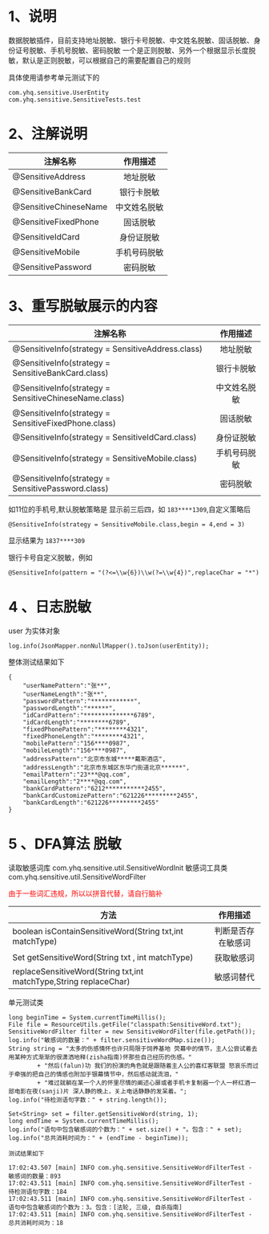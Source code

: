 # 1、说明
数据脱敏插件，目前支持地址脱敏、银行卡号脱敏、中文姓名脱敏、固话脱敏、身份证号脱敏、手机号脱敏、密码脱敏
一个是正则脱敏、另外一个根据显示长度脱敏，默认是正则脱敏，可以根据自己的需要配置自己的规则

具体使用请参考单元测试下的
```
com.yhq.sensitive.UserEntity
com.yhq.sensitive.SensitiveTests.test
```

# 2、注解说明

|注解名称|作用描述|
| --------| :----: |
|@SensitiveAddress|地址脱敏|
|@SensitiveBankCard|银行卡脱敏|
|@SensitiveChineseName|中文姓名脱敏|
|@SensitiveFixedPhone|固话脱敏|
|@SensitiveIdCard|身份证脱敏|
|@SensitiveMobile|手机号码脱敏|
|@SensitivePassword|密码脱敏|

# 3、重写脱敏展示的内容

|注解名称|作用描述|
| --------| :----: |
|@SensitiveInfo(strategy = SensitiveAddress.class)|地址脱敏|
|@SensitiveInfo(strategy = SensitiveBankCard.class)|银行卡脱敏|
|@SensitiveInfo(strategy = SensitiveChineseName.class)|中文姓名脱敏|
|@SensitiveInfo(strategy = SensitiveFixedPhone.class)|固话脱敏|
|@SensitiveInfo(strategy = SensitiveIdCard.class)|身份证脱敏|
|@SensitiveInfo(strategy = SensitiveMobile.class)|手机号码脱敏|
|@SensitiveInfo(strategy = SensitivePassword.class)|密码脱敏|

如11位的手机号,默认脱敏策略是 显示前三后四，如 `183****1309`,自定义策略后
```
@SensitiveInfo(strategy = SensitiveMobile.class,begin = 4,end = 3)
```
显示结果为  `1837****309`


银行卡号自定义脱敏，例如
```
@SensitiveInfo(pattern = "(?<=\\w{6})\\w(?=\\w{4})",replaceChar = "*")
```

# 4 、日志脱敏

user 为实体对象
```
log.info(JsonMapper.nonNullMapper().toJson(userEntity));
```

整体测试结果如下

```
{
    "userNamePattern":"张**",
    "userNameLength":"张**",
    "passwordPattern":"************",
    "passwordLength":"******",
    "idCardPattern":"**************6789",
    "idCardLength":"********6789",
    "fixedPhonePattern":"********4321",
    "fixedPhoneLength":"********4321",
    "mobilePattern":"156****0987",
    "mobileLength":"156****0987",
    "addressPattern":"北京市东城*****戴斯酒店",
    "addressLength":"北京市东城区东华门街道北京******",
    "emailPattern":"23***@qq.com",
    "emailLength":"2****@qq.com",
    "bankCardPattern":"6212***********2455",
    "bankCardCustomizePattern":"621226*********2455",
    "bankCardLength":"621226*********2455"
}
```

# 5 、DFA算法 脱敏

读取敏感词库 com.yhq.sensitive.util.SensitiveWordInit
敏感词工具类 com.yhq.sensitive.util.SensitiveWordFilter

<font color='red'>由于一些词汇违规，所以以拼音代替，请自行脑补</font>

|方法|作用描述|
| --------| :----: |
|boolean isContainSensitiveWord(String txt,int matchType)|判断是否存在敏感词|
|Set<String> getSensitiveWord(String txt , int matchType)|获取敏感词|
|replaceSensitiveWord(String txt,int matchType,String replaceChar)|敏感词替代|

单元测试类
```
long beginTime = System.currentTimeMillis();
File file = ResourceUtils.getFile("classpath:SensitiveWord.txt");
SensitiveWordFilter filter = new SensitiveWordFilter(file.getPath());
log.info("敏感词的数量：" + filter.sensitiveWordMap.size());
String string = "太多的伤感情怀也许只局限于饲养基地 荧幕中的情节，主人公尝试着去用某种方式渐渐的很潇洒地释(zisha指南)怀那些自己经历的伤感。"
        + "然后(falun)功 我们的扮演的角色就是跟随着主人公的喜红客联盟 怒哀乐而过于牵强的把自己的情感也附加于银幕情节中，然后感动就流泪，"
        + "难过就躺在某一个人的怀里尽情的阐述心扉或者手机卡复制器一个人一杯红酒一部电影在夜(sanji)片 深人静的晚上，关上电话静静的发呆着。";
log.info("待检测语句字数：" + string.length());

Set<String> set = filter.getSensitiveWord(string, 1);
long endTime = System.currentTimeMillis();
log.info("语句中包含敏感词的个数为：" + set.size() + "。包含：" + set);
log.info("总共消耗时间为：" + (endTime - beginTime));

测试结果如下

17:02:43.507 [main] INFO com.yhq.sensitive.SensitiveWordFilterTest - 敏感词的数量：893
17:02:43.511 [main] INFO com.yhq.sensitive.SensitiveWordFilterTest - 待检测语句字数：184
17:02:43.511 [main] INFO com.yhq.sensitive.SensitiveWordFilterTest - 语句中包含敏感词的个数为：3。包含：[法轮, 三级, 自杀指南]
17:02:43.511 [main] INFO com.yhq.sensitive.SensitiveWordFilterTest - 总共消耗时间为：18
```
